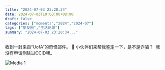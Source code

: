 ```yaml
---
title: "2024-07-03 23:20:34"
date: 2024-07-03T10:00:00+08:00
draft: false
categories: ["moments","2024","2024-07"]
tags: ["朋友圈","生活记录"]
summary: "2024-07-03 23:20:34..."
---
```


收到一封来自“UofA”的奇怪邮件。
​🤔 小伙伴们来帮我鉴定一下，是不是诈骗？
​
​我没有申请删除过CCID噢。
​

![Media 1](/Moments/photos/2024-07-03/202407032320340.jpg)

